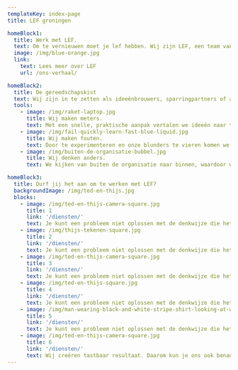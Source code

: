 ```yaml
---
templateKey: index-page
title: LEF groningen

homeBlock1:
  title: Werk met LEF.
  text: Om te vernieuwen moet je lef hebben. Wij zijn LEF, een team van twintigers met bravoure en een scherpe blik. Door te confronteren en te verrassen dagen wij organisaties uit om te innoveren en te veranderen.
  image: /img/blue-orange.jpg
  link:
    text: Lees meer over LEF
    url: /ons-verhaal/

homeBlock2:
  title: De gereedschapskist
  text: Wij zijn in te zetten als ideeënbrouwers, sparringpartners of aanjagers. We beginnen klein en creëren stap voor stap iets groots. Zo bewegen wij, en zo willen we anderen in beweging brengen.
  tools:
    - image: /img/raket-laptop.jpg
      title: Wij maken meters.
      text: Met een snelle, praktische aanpak vertalen we ideeën naar tastbaar resultaat.
    - image: /img/fail-quickly-learn-fast-blue-liquid.jpg
      title: Wij maken fouten.
      text: Door te experimenteren en onze blunders te vieren komen we verder.
    - image: /img/buiten-de-organisatie-bubbel.jpg
      title: Wij denken anders.
      text: We kijken van buiten de organisatie naar binnen, waardoor we kritisch en onbevangen zijn.

homeBlock3:
  title: Durf jij het aan om te werken met LEF?
  backgroundImage: /img/ted-en-thijs.jpg
  blocks:
    - image: /img/ted-en-thijs-camera-square.jpg
      title: 1
      link: '/diensten/'
      text: Je kunt een probleem niet oplossen met de denkwijze die het veroorzaakt heeft. Daarom brouwen wij nieuwe ideeën, buiten de kaders.
    - image: /img/thijs-tekenen-square.jpg
      title: 2
      link: '/diensten/'
      text: Je kunt een probleem niet oplossen met de denkwijze die het veroorzaakt heeft. Daarom brouwen wij nieuwe ideeën, buiten de kaders.
    - image: /img/ted-en-thijs-camera-square.jpg
      title: 3
      link: '/diensten/'
      text: Je kunt een probleem niet oplossen met de denkwijze die het veroorzaakt heeft. Daarom brouwen wij nieuwe ideeën, buiten de kaders.
    - image: /img/ted-en-thijs-square.jpg
      title: 4
      link: '/diensten/'
      text: Je kunt een probleem niet oplossen met de denkwijze die het veroorzaakt heeft. Daarom brouwen wij nieuwe ideeën, buiten de kaders.
    - image: /img/man-wearing-black-and-white-stripe-shirt-looking-at-white-212286.jpg
      title: 5
      link: '/diensten/'
      text: Je kunt een probleem niet oplossen met de denkwijze die het veroorzaakt heeft. Daarom brouwen wij nieuwe ideeën, buiten de kaders.
    - image: /img/ted-en-thijs-camera-square.jpg
      title: 6
      link: '/diensten/'
      text: Wij creëren tastbaar resultaat. Daarom kun je ons ook benaderen als er iets op touw moet worden gezet.
---
```

